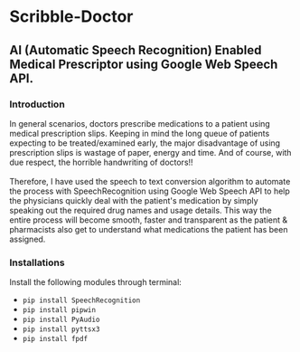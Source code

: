 # Scribble-Doctor
## AI (Automatic Speech Recognition) Enabled Medical Prescriptor using Google Web Speech API.
### Introduction
In general scenarios, doctors prescribe medications to a patient using medical prescription slips. Keeping in mind the long queue of patients expecting to be treated/examined early, the major disadvantage of using prescription slips is wastage of paper, energy and time. And of course, with due respect, the horrible handwriting of doctors!!
<br/> <br/>
Therefore, I have used the speech to text conversion algorithm to automate the process with SpeechRecognition using Google Web Speech API to help the physicians quickly deal with the patient's medication by simply speaking out the required drug names and usage details. This way the entire process will become smooth, faster and transparent as the patient & pharmacists also get to understand what medications the patient has been assigned.

### Installations
Install the following modules through terminal:
- ```pip install SpeechRecognition```
- ```pip install pipwin```
- ```pip install PyAudio```
- ```pip install pyttsx3```
- ```pip install fpdf```
